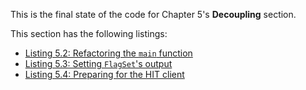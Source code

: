 
This is the final state of the code for Chapter 5's **Decoupling** section.

This section has the following listings:

- [Listing 5.2: Refactoring the `main` function](../../all-listings/05-dependency-injection/02-refactoring-the-main-function.md)
- [Listing 5.3: Setting `FlagSet`'s output](../../all-listings/05-dependency-injection/03-setting-flagsets-output.md)
- [Listing 5.4: Preparing for the HIT client](../../all-listings/05-dependency-injection/04-preparing-for-the-hit-client.md)
